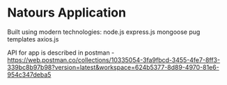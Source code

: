 # Natours Application

Built using modern technologies:
    node.js
    express.js
    mongoose
    pug templates
    axios.js

API for app is described in postman - https://web.postman.co/collections/10335054-3fa9fbcd-3455-4fe7-8ff3-339bc8b97b98?version=latest&workspace=624b5377-8d89-4970-81e6-954c347deba5